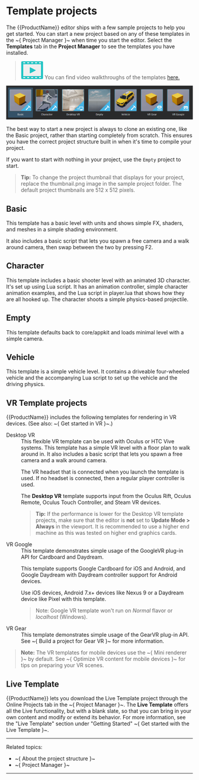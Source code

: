 # Template projects

The {{ProductName}} editor ships with a few sample projects to help you get started. You can start a new project based on any of these templates in the ~{ Project Manager }~ when time you start the editor. Select the **Templates** tab in the **Project Manager** to see the templates you have installed.

> ![](../../images/icon_video.png) You can find video walkthroughs of the templates <a href="http://area.autodesk.com/learning/series/introduction-to-stingray-template-projects" target="blank">here.</a>

![](../../images/template_projects.png)

The best way to start a new project is always to clone an existing one, like the Basic project, rather than starting completely from scratch. This ensures you have the correct project structure built in when it's time to compile your project.

If you want to start with nothing in your project, use the `Empty` project to start.

> **Tip:** To change the project thumbnail that displays for your project, replace the thumbnail.png image in the sample project folder. The default project thumbnails are 512 x 512 pixels.

## Basic

This template has a basic level with units and shows simple FX, shaders, and meshes in a simple shading environment.

It also includes a basic script that lets you spawn a free camera and a walk around camera, then swap between the two by pressing F2.

## Character

This template includes a basic shooter level with an animated 3D character. It's set up using Lua script. It has an animation controller, simple character animation examples, and the Lua script in player.lua that shows how they are all hooked up. The character shoots a simple physics-based projectile.

## Empty

This template defaults back to core/appkit and loads minimal level with a simple camera.

## Vehicle

This template is a simple vehicle level. It contains a driveable four-wheeled vehicle and the accompanying Lua script to set up the vehicle and the driving physics.

## VR Template projects

{{ProductName}} includes the following templates for rendering in VR devices. (See also: ~{ Get started in VR }~.)

<dl>
<dt>Desktop VR</dt>
<dd>This flexible VR template can be used with Oculus or HTC Vive systems. This template has a simple VR level with a floor plan to walk around in. It also includes a basic script that lets you spawn a free camera and a walk around camera.

The VR headset that is connected when you launch the template is used. If no headset is connected, then a regular player controller is used.

The **Desktop VR** template supports input from the Oculus Rift, Oculus Remote, Oculus Touch Controller, and Steam VR devices.

> **Tip:** If the performance is lower for the Desktop VR template projects, make sure that the editor is **not** set to **Update Mode > Always** in the viewport. It is recommended to use a higher end machine as this was tested on higher end graphics cards.</dd>

<dt>VR Google</dt>
<dd>This template demonstrates simple usage of the GoogleVR plug-in API for Cardboard and Daydream.

This template supports Google Cardboard for iOS and Android, and Google Daydream with Daydream controller support for Android devices.

Use iOS devices, Android 7.x+ devices like Nexus 9 or a Daydream device like Pixel with this template.

>Note: Google VR template won't run on *Normal* flavor or *localhost* (Windows).
</dd>

<dt>VR Gear</dt>
<dd>This template demonstrates simple usage of the GearVR plug-in API. See ~{ Build a project for Gear VR }~ for more information.</dd>

</dl>

> **Note:** The VR templates for mobile devices use the ~{ Mini renderer }~ by default. See ~{ Optimize VR content for mobile devices }~ for tips on preparing your VR scenes.

## Live Template

{{ProductName}} lets you download the Live Template project through the Online Projects tab in the ~{ Project Manager }~.
The **Live Template** offers all the Live functionality, but with a blank slate, so that you can bring in your own content and modify or extend its behavior. For more information, see the "Live Template" section under "Getting Started" ~{ Get started with the Live Template }~.

---
Related topics:
-	~{ About the project structure }~
-	~{ Project Manager }~
---
